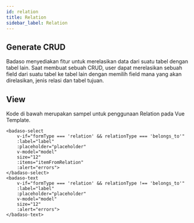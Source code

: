 ```yaml
---
id: relation
title: Relation
sidebar_label: Relation
---
```


## Generate CRUD

Badaso menyediakan fitur untuk merelasikan data dari suatu tabel dengan tabel lain. Saat membuat sebuah CRUD, user dapat merelasikan sebuah field dari suatu tabel ke tabel lain dengan memilih field mana yang akan direlasikan, jenis relasi dan tabel tujuan.

## View

Kode di bawah merupakan sampel untuk penggunaan Relation pada Vue Template.

<!--DOCUSAURUS_CODE_TABS-->
<!--Vue-->
```vue
<badaso-select
    v-if="formType === 'relation' && relationType === 'belongs_to'"
    :label="label"
    :placeholder="placeholder"
    v-model="model"
    size="12"
    :items="itemFromRelation"
    :alert="errors">
</badaso-select>
<badaso-text
    v-if="formType === 'relation' && relationType !== 'belongs_to'"
    :label="label"
    :placeholder="placeholder"
    v-model="model"
    size="12"
    :alert="errors">
</badaso-text>
```
<!--END_DOCUSAURUS_CODE_TABS-->
